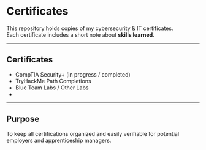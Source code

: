 # Certificates 

This repository holds copies of my cybersecurity & IT certificates.  
Each certificate includes a short note about **skills learned**.

---

## Certificates
- CompTIA Security+ (in progress / completed)
- TryHackMe Path Completions
- Blue Team Labs / Other Labs
- <Add more as you earn them>

---

## Purpose
To keep all certifications organized and easily verifiable for potential employers and apprenticeship managers.
